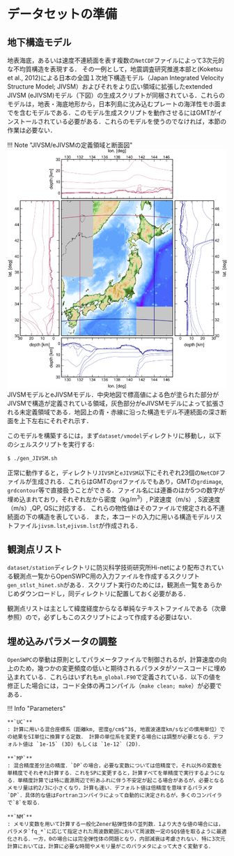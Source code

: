 # データセットの準備

## 地下構造モデル

地表海底，あるいは速度不連続面を表す複数の`NetCDF`ファイルによって3次元的な不均質構造を表現する．
その一例として，地震調査研究推進本部と(Koketsu et al., 2012)による日本の全国１次地下構造モデル（Japan Integrated Velocity Structure Model; JIVSM）およびそれをより広い領域に拡張したextended JIVSM (eJIVSM)モデル（下図）の生成スクリプトが同梱されている．これらのモデルは，地表・海底地形から，日本列島に沈み込むプレートの海洋性モホ面までを含むモデルである．このモデル生成スクリプトを動作させるにはGMTがインストールされている必要がある．これらのモデルを使うのでなければ，本節の作業は必要ない．

!!! Note "JIVSM/eJIVSMの定義領域と断面図"
    ![](../fig/jivsm_ext_section.png)
    JIVSMモデルとeJIVSMモデル．中央地図で標高値による色が塗られた部分がJIVSMで構造が定義されている領域，灰色部分がeJIVSMモデルによって拡張される未定義領域である．地図上の青・赤線に沿った構造モデル不連続面の深さ断面を上下左右にそれぞれ示す．

このモデルを構築するには，まず`dataset/vmodel`ディレクトリに移動し，以下のシェルスクリプトを実行する: 
```bash
$ ./gen_JIVSM.sh
```

正常に動作すると，ディレクトリ`JIVSM`と`eJIVSM`以下にそれぞれ23個の`NetCDF`ファイルが生成される．これらはGMTの`grd`ファイルでもあり，GMTの`grdimage`,
`grdcontour`等で直接扱うことができる．ファイル名には連番のほか5つの数字が埋め込まれており，それぞれ左から密度（kg/m${}^3$）,
P波速度（m/s）, S波速度（m/s）,QP, QSに対応する．
これらの物性値はそのファイルで規定される不連続面の下の構造を表している．
また，本コードの入力に用いる構造モデルリストファイル`jivsm.lst`,`ejivsm.lst`が作成される．

## 観測点リスト

`dataset/station`ディレクトリに防災科学技術研究所Hi-netにより配布されている観測点一覧からOpenSWPC用の入力ファイルを作成するスクリプト`gen_stlst_hinet.sh`がある．スクリプト実行のためには，観測点一覧をあらかじめダウンロードし，同ディレクトリに配置しておく必要がある．

観測点リストは主として緯度経度からなる単純なテキストファイルである（次章参照）ので，必ずしもこのスクリプトによって作成する必要はない．


## 埋め込みパラメータの調整

`OpenSWPC`の挙動は原則としてパラメータファイルで制御されるが，計算速度の向上のため，幾つかの変更頻度の低いと期待されるパラメタがソースコードに埋め込まれている．これらはいずれも`m_global.F90`で定義されている．以下の値を修正した場合には，コード全体の再コンパイル（`make clean; make`）が必要である．


!!! Info "Parameters"

    **`UC`**
    : 計算に用いる混合座標系（距離km, 密度g/cm$^3$, 地震波速度km/sなどの慣用単位）での結果をSI単位に換算する定数． 計算の単位系を変更する場合には調整が必要となる．デフォルト値は `1e-15` (3D) もしくは `1e-12` (2D)．  

    **`MP`**
    : 混合精度差分法の精度．`DP`の場合，必要な変数については倍精度で，それ以外の変数を単精度でそれぞれ計算する．これをSPに変更すると，計算すべてを単精度で実行するようになる．単精度計算では特に震源周辺で桁あふれに伴う不安定が起こる場合があるが，必要となるメモリ量は約2/3に小さくなり，計算も速い．デフォルト値は倍精度を意味するパラメタ`DP`．具体的な値はFortranコンパイラによって自動的に決定されるが，多くのコンパイラで`8`を取る．

    **`NM`**
    : メモリ変数を用いて計算する一般化Zener粘弾性体の並列数．1より大きな値の場合には，パラメタ`fq_*`に応じて指定された周波数範囲において周波数一定の$Q$値を取るように最適化される．一方，0の場合には完全弾性体の問題となり，内部減衰は考慮されない．特に3次元計算においては，計算に必要な時間やメモリ量がこのパラメタによって大きく変動する．
